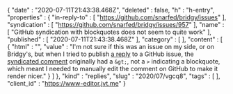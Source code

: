 {
  "date" : "2020-07-11T21:43:38.468Z",
  "deleted" : false,
  "h" : "h-entry",
  "properties" : {
    "in-reply-to" : [ "https://github.com/snarfed/bridgy/issues" ],
    "syndication" : [ "https://github.com/snarfed/bridgy/issues/957" ],
    "name" : [ "GitHub syndication with blockquotes does not seem to quite work" ],
    "published" : [ "2020-07-11T21:43:38.468Z" ],
    "category" : [ ],
    "content" : [ {
      "html" : "",
      "value" : "I'm not sure if this was an issue on my side, or on Bridgy's, but when I tried to publish [a reply](https://www.jvt.me/mf2/2020/07/hwj5l/) to a GitHub issue, the [syndicated comment](https://github.com/indieweb/indieauth/issues/38#issuecomment-657133370) originally had a `&gt;`, not a `>` indicating a blockquote, which meant I needed to manually edit the comment on GitHub to make it render nicer."
    } ]
  },
  "kind" : "replies",
  "slug" : "2020/07/vgcq8",
  "tags" : [ ],
  "client_id" : "https://www-editor.jvt.me"
}
